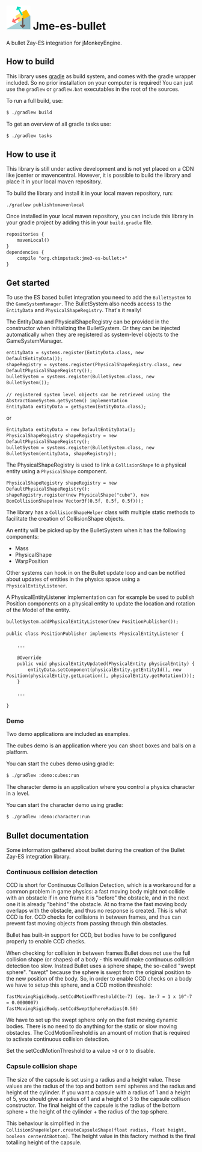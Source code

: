# ![Jme-es-bullet](icon-64.png) Jme-es-bullet
A bullet Zay-ES integration for jMonkeyEngine.

## How to build
This library uses [gradle](https://gradle.org/gradle-download/) as build system, and comes with the gradle wrapper included.
So no prior installation on your computer is required! You can just use the `gradlew` or `gradlew.bat` executables in the root of the sources.

To run a full build, use:

```bash
$ ./gradlew build
```

To get an overview of all gradle tasks use:

```bash
$ ./gradlew tasks
```

## How to use it
This library is still under active development and is not yet placed on a CDN like jcenter or mavencentral.
However, it is possible to build the library and place it in your local maven repository.

To build the library and install it in your local maven repository, run:

```
./gradlew publishtomavenlocal
```

Once installed in your local maven repository, you can include this library in your gradle project by adding this in your `build.gradle` file.

```
repositories {
    mavenLocal()
}
dependencies {
    compile "org.chimpstack:jme3-es-bullet:+"
}
```

## Get started
To use the ES based bullet integration you need to add the `BulletSystem` to the `GameSystemManager`. The BulletSystem
also needs access to the `EntityData` and `PhysicalShapeRegistry`. That's it really!

The EntityData and PhysicalShapeRegistry can be provided in the constructor when initializing the BulletSystem. Or they
can be injected automatically when they are registered as system-level objects to the GameSystemManager.

```
entityData = systems.register(EntityData.class, new DefaultEntityData());
shapeRegistry = systems.register(PhysicalShapeRegistry.class, new DefaultPhysicalShapeRegistry());
bulletSystem = systems.register(BulletSystem.class, new BulletSystem());

// registered system level objects can be retrieved using the AbstractGameSystem.getSystem() implementation
EntityData entityData = getSystem(EntityData.class);
``` 

or

```
EntityData entityData = new DefaultEntityData();
PhysicalShapeRegistry shapeRegistry = new DefaultPhysicalShapeRegistry();
bulletSystem = systems.register(BulletSystem.class, new BulletSystem(entityData, shapeRegistry));
```

The PhysicalShapeRegistry is used to link a `CollisionShape` to a physical entity using a `PhysicalShape` component.

```
PhysicalShapeRegistry shapeRegistry = new DefaultPhysicalShapeRegistry();
shapeRegistry.register(new PhysicalShape("cube"), new BoxCollisionShape(new Vector3f(0.5f, 0.5f, 0.5f)));
```

The library has a `CollisionShapeHelper` class with multiple static methods to facilitate the creation of CollisionShape 
objects.

An entity will be picked up by the BulletSystem when it has the following components:
- Mass
- PhysicalShape
- WarpPosition

Other systems can hook in on the Bullet update loop and can be notified about updates of entities in the physics space 
using a `PhysicalEntityListener`.

A PhysicalEntityListener implementation can for example be used to publish Position components on a physical entity to 
update the location and rotation of the Model of the entity.

```
bulletSystem.addPhysicalEntityListener(new PositionPublisher());

public class PositionPublisher implements PhysicalEntityListener {

    ...
    
    @Override
    public void physicalEntityUpdated(PhysicalEntity physicalEntity) {
        entityData.setComponent(physicalEntity.getEntityId(), new Position(physicalEntity.getLocation(), physicalEntity.getRotation()));
    }
    
    ...

}
```

### Demo
Two demo applications are included as examples.

The cubes demo is an application where you can shoot boxes and balls on a platform.

You can start the cubes demo using gradle:

```bash
$ ./gradlew :demo:cubes:run
```

The character demo is an application where you control a physics character in a level.

You can start the character demo using gradle:

```bash
$ ./gradlew :demo:character:run
```


## Bullet documentation
Some information gathered about bullet during the creation of the Bullet Zay-ES integration library.

### Continuous collision detection
CCD is short for Continuous Collision Detection, which is a workaround for a common problem in game physics: a fast 
moving body might not collide with an obstacle if in one frame it is "before" the obstacle, and in the next one it is 
already "behind" the obstacle. At no frame the fast moving body overlaps with the obstacle, and thus no response is 
created. This is what CCD is for. CCD checks for collisions in between frames, and thus can prevent fast moving objects 
from passing through thin obstacles.

Bullet has built-in support for CCD, but bodies have to be configured properly to enable CCD checks.

When checking for collision in between frames Bullet does not use the full collision shape (or shapes) of a body - this 
would make continuous collision detection too slow. Instead Bullet uses a sphere shape, the so-called "swept sphere". 
"swept" because the sphere is swept from the original position to the new position of the body. So, in order to enable 
CCD checks on a body we have to setup this sphere, and a CCD motion threshold:

```
fastMovingRigidBody.setCcdMotionThreshold(1e-7) (eg. 1e-7 = 1 x 10^-7 = 0.0000007)
fastMovingRigidBody.setCcdSweptSphereRadius(0.50)
```

We have to set up the swept sphere only on the fast moving dynamic bodies. There is no need to do anything for the 
static or slow moving obstacles. The CcdMotionTreshold is an amount of motion that is required to activate continuous 
collision detection.

Set the setCcdMotionThreshold to a value `>0` or `0` to disable.

### Capsule collision shape
The size of the capsule is set using a radius and a height value. These values are the radius of the top and bottom semi
spheres and the radius and height of the cylinder.
If you want a capsule with a radius of 1 and a height of 5, you should give a radius of 1 and a height of 3 to the
capsule collison constructor. The final height of the capsule is the radius of the bottom sphere + the height of the 
cylinder + the radius of the top sphere. 

This behaviour is simplified in the `CollisionShapeHelper.createCapsuleShape(float radius, float height, boolean centerAtBottom)`.
The height value in this factory method is the final totalling height of the capsule.
